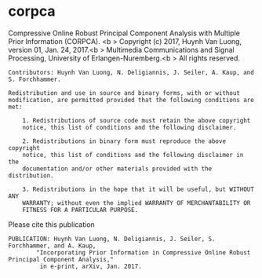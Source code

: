 # corpca
Compressive Online Robust Principal Component Analysis with Multiple Prior Information (CORPCA). <b \>
Copyright (c) 2017, Huynh Van Luong, version 01, Jan. 24, 2017.<b \>
Multimedia Communications and Signal Processing, University of Erlangen-Nuremberg.<b \>
All rights reserved.

    Contributors: Huynh Van Luong, N. Deligiannis, J. Seiler, A. Kaup, and S. Forchhammer.

    Redistribution and use in source and binary forms, with or without 
    modification, are permitted provided that the following conditions are
    met:

        1. Redistributions of source code must retain the above copyright
        notice, this list of conditions and the following disclaimer.

        2. Redistributions in binary form must reproduce the above copyright
        notice, this list of conditions and the following disclaimer in the
        documentation and/or other materials provided with the distribution.

        3. Redistributions in the hope that it will be useful, but WITHOUT ANY 
        WARRANTY; without even the implied WARRANTY OF MERCHANTABILITY OR 
        FITNESS FOR A PARTICULAR PURPOSE.

Please cite this publication

    PUBLICATION: Huynh Van Luong, N. Deligiannis, J. Seiler, S. Forchhammer, and A. Kaup, 
            "Incorporating Prior Information in Compressive Online Robust Principal Component Analysis," 
             in e-print, arXiv, Jan. 2017.
